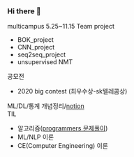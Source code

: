 ### Hi there 👋

<!--
**Changyoon-Lee/Changyoon-Lee** is a ✨ _special_ ✨ repository because its `README.md` (this file) appears on your GitHub profile.

Here are some ideas to get you started:

- 🔭 I’m currently working on ...
- 🌱 I’m currently learning ...
- 👯 I’m looking to collaborate on ...
- 🤔 I’m looking for help with ...
- 💬 Ask me about ...
- 📫 How to reach me: ...
- 😄 Pronouns: ...
- ⚡ Fun fact: ...
-->



multicampus 5.25~11.15
Team project
- BOK_project
- CNN_project
- seq2seq_project
- unsupervised NMT

공모전
- 2020 big contest (최우수상-sk텔레콤상)

ML/DL/통계 개념정리/[notion](http://bit.ly/3pZNmRQ)  
TIL
- 알고리즘([programmers 문제풀이](https://github.com/Changyoon-Lee/TIL/tree/master/Algorithm))
- ML/NLP 이론
- CE(Computer Engineering) 이론
